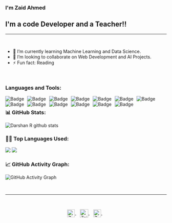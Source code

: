 ### I'm Zaid Ahmed

## I'm a code Developer and a Teacher!!


---

<br />

- 🌱 I’m currently learning Machine Learning and  Data Science.
- 👯 I’m looking to collaborate on Web Development  and AI Projects.
- ⚡ Fun fact: Reading

<br />

### Languages and Tools:

<img alt="Badge" style="float: left; margin-right: 10px;" src="https://img.shields.io/badge/python%20-%2314354C.svg?&style=for-the-badge&logo=python&logoColor=white"/>   <img alt="Badge" style="float: left; margin-right: 10px;"  src="https://img.shields.io/badge/html5%20-%23E34F26.svg?&style=for-the-badge&logo=html5&logoColor=white"/> <img alt="Badge" style="float: left; margin-right: 10px;"  src="https://img.shields.io/badge/css3%20-%231572B6.svg?&style=for-the-badge&logo=css3&logoColor=white"/>  <img alt="Badge" style="float: left; margin-right: 10px;"  src ="https://img.shields.io/badge/Jupyter_Notebook%20-%23F37626.svg?&style=for-the-badge&logo=jupyter&logoColor=white"/> <img alt="Badge" style="float: left; margin-right: 10px;"  src="https://img.shields.io/badge/javascript%20-%23323330.svg?&style=for-the-badge&logo=javascript&logoColor=%23F7DE2E"/>
<img alt="Badge" style="float: left; margin-right: 10px;"  src="https://img.shields.io/badge/node.js%20-%2343853D.svg?&style=for-the-badge&logo=node.js&logoColor=white"/> <img alt="Badge" style="float: left; margin-right: 10px;"  src="https://img.shields.io/badge/bootstrap%20-%23563D7C.svg?&style=for-the-badge&logo=bootstrap&logoColor=white"/>  <img alt="Badge" style="float: left; margin-right: 10px;"  src ="https://img.shields.io/badge/MongoDB-%234ea94b.svg?&style=for-the-badge&logo=mongodb&logoColor=white"/> <img alt="Badge" style="float: left; margin-right: 10px;"  src="https://img.shields.io/badge/git%20-%23F05033.svg?&style=for-the-badge&logo=git&logoColor=white"/>  <img alt="Badge" style="float: left; margin-right: 10px;"  src="https://img.shields.io/badge/java-%230175C2.svg?&style=for-the-badge&logo=java&logoColor=white"/> <img alt="Badge" style="float: left; margin-right: 10px;"  src="https://img.shields.io/badge/OpenCV%20-%23FFBB00.svg?&style=for-the-badge&logo=opencv&logoColor=white"/>
<img alt="Badge" style="float: left; margin-right: 10px;"  src="https://img.shields.io/badge/eclipse-%230175C2.svg?&style=for-the-badge&logo=Eclipse&logoColor=white"/>
<img alt="Badge" style="float: left; margin-right: 10px;"  src="https://img.shields.io/badge/Visual Studio%20-%23323330.svg?&style=for-the-badge&logo=visualstudio&logoColor=%23F7DF1E"/>


<br />



<!--   Stats -->
### 📊 GitHub Stats:
![Darshan R github stats](https://github-readme-stats.vercel.app/api?username=zaidasim232&theme=nord&show_icons=true&count_private=true)
 
  
<!--   Top Languages Using -->
### 👨‍💻 Top Languages Used:
![](https://github-profile-summary-cards.vercel.app/api/cards/repos-per-language?username=zaidasim232&theme=nord_dark)
![](https://github-profile-summary-cards.vercel.app/api/cards/most-commit-language?username=zaidasim232&theme=nord_dark)


<!--   GitHub stats graph -->
### 📈 GitHub Activity Graph:
 ![GitHub Activity Graph](https://activity-graph.herokuapp.com/graph?username=zaidasim232&theme=github)

 <br> 
 
 <hr>
 
 <br>


<p align="center">
<a href="https://www.linkedin.com/in/zaid-ahmed-1a31a11a4/" target="_blank">
  <img align="center" alt="Zaid Ahmed | Linkedin" width="24px" src="./Assets/Linkedin.svg" />
</a> &nbsp;&nbsp;
<a href="mailto:zaid.ahmed@bil.omu.edu.tr" target="_blank">
  <img align="center" alt="Zaid Ahmed | Gmail" width="26px" src="./Assets/Gmail.svg" />
</a> &nbsp;&nbsp;
<a href="https://docs.google.com/document/d/1aYQ_4gVKT_40Koy9POBI9JsF4uO8G7f241fefm3ePLY/edit?usp=sharing">
    <img align="center" alt="Zaid Ahmed | Resume_tr" width="24px" src="./Assets/resume.png" />
</a> &nbsp;&nbsp;
<p>
  
<br>
  
